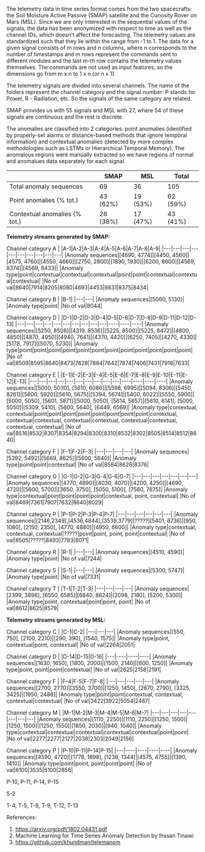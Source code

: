 The telemetry data in time series format comes from the two spacecrafts: the Soil Moisture Active Passive (SMAP) satellite and the Curiosity Rover on Mars (MSL). Since we are only interested in the sequential values of the signals, the data has been anonymized with respect to time as well as the channel IDs, which doesn't affect the forecasting. The telemetry values are standardized such that they lie within the range from -1 to 1. The data for a given signal consists of m rows and n columns, where n corresponds to the number of timestamps and m rows represent the commands sent to different modules and the last m-th row contains the telemetry values themselves. The commands are not used as input features, so the dimensions go from m x n to 1 x n (or n x 1). 

The telemetry signals are divided into several channels. The name of the folders represent the channel category and the signal number: P stands for Power, R - Radiation, etc. So the signals of the same category are related. 

SMAP provides us with 55 signals and MSL with 27, where 54 of these signals are continuous and the rest is discrete. 

The anomalies are classified into 2 categories: point anomalies (identified by properly-set alarms or distance-based methods that ignore temporal information) and contextual anomalies (detected by more complex methodologies such as LSTMs or Hierarchical Temporal Memory). The anomalous regions were manually extracted so we have regions of normal and anomalues data separately for each signal.

 ||SMAP|MSL|Total|
 |-----------------------|----|---|-----|
 |Total anomaly sequences|69|36|105|
 |Point anomalies (% tot.)|43 (62%)|19 (53%)|62 (59%)|
 |Contextual anomalies (% tot.)|26 (38%)|17 (47%)|43 (41%)|
 

__Telemetry streams generated by SMAP:__

Channel category A
|   |A-1|A-2|A-3|A-4|A-5|A-6|A-7|A-8|A-9|
|---|---|---|---|---|---|---|---|---|---|
|Anomaly sequences|[4690, 4774]|[4450, 4560]|[4575, 4760]|[4550, 4660]|[2750, 2800]|[1890, 1930]|[6200, 8600]|[4569, 8374]|[4569, 8433]|
|Anomaly type|point|contextual|contextual|contextual|point|point|contextual|contextual|contextual|
|No of val|8640|7914|8205|8080|4693|4453|8631|8375|8434|

Channel category B
|   |B-1|
|---|---|
|Anomaly sequences|[5060, 5130]|
|Anomaly type|point|
|No of val|8044|

Channel category D
|   |D-1|D-2|D-3|D-4|D-5|D-6|D-7|D-8|D-9|D-11|D-12|D-13|
|---|---|---|---|---|---|---|---|---|---|----|----|----|
|Anomaly sequences|[5250, 8508]|[4319, 8536]|[5225, 8500]|[5225, 8472]|[4800, 4850]|[4870, 4950]|[4940, 7641]|[4370, 4420]|[6250, 7405]|[4270, 4330]|[5178, 7917]|[5070, 5230]|
|Anomaly type|point|point|point|point|point|point|point|point|point|point|point|point|
|No of val|8509|8595|8640|8473|7628|7884|7642|7874|7406|7431|7918|7633|

Channel category E
|   |E-1|E-2|E-3|E-4|E-5|E-6|E-7|E-8|E-9|E-10|E-11|E-12|E-13|
|---|---|---|---|---|---|---|---|---|---|----|----|----|----|
|Anomaly sequences|[5000, 5030], [5610, 6086]|[5598, 6995]|[5094, 8306]|[5450, 8261]|[5600, 5920]|[5610, 5675]|[5394, 5674]|[5400, 6022]|[5550, 5900]|[5000, 5050], [5601, 5871]|[5000, 5050], [5614, 5857]|[5610, 6141], [5000, 5050]|[5309, 5410], [5600, 5640], [6449, 6569]|
|Anomaly type|contextual, contextual|point|point|point|point|point|point|point|point|contextual, contextual|contextual, contextual|contextual, contextual|contextual, contextual, contextual|
|No of val|8516|8532|8307|8354|8294|8300|8310|8532|8302|8505|8514|8512|8640|

Channel category F
|   |F-1|F-2|F-3|
|---|---|---|---|
|Anomaly sequences|[5392, 5492]|[5669, 8625]|[5600, 5640]|
|Anomaly type|point|point|contextual|
|No of val|8584|8626|8376|

Channel category G
|   |G-1|G-2|G-3|G-4|G-6|G-7|
|---|---|---|---|---|---|---|
|Anomaly sequences|[4770, 4890]|[4030, 4070]|[4200, 4250]|[4690, 4720]|[5600, 5700]|[3650, 3750], [5050, 5100], [7560, 7675]|
|Anomaly type|contextual|point|point|point|point|contextual, point, contextual|
|No of val|8469|7361|7907|7632|8640|8029|

Channel category P
|   |P-1|P-2|P-3|P-4|P-7|
|---|---|---|---|---|---|
|Anomaly sequences|[2146,2349],[4536,4844],[3539,3779]|?????|[5401, 6736]|[950, 1080], [2150, 2350], [4770, 4880]|[4950, 6600]|
|Anomaly type|contextual, contextual, contextual|?????|point|point, point, point|contextual|
|No of val|8505|?????|8493|7783|8071|

Channel category R
|   |R-1|
|---|---|
|Anomaly sequences|[4510, 4590]|
|Anomaly type|point|
|No of val|7244|

Channel category S
|   |S-1|
|---|---|
|Anomaly sequences|[5300, 5747]|
|Anomaly type|point|
|No of val|7331|

Channel category T
|   |T-1|T-2|T-3|
|---|---|---|---|
|Anomaly sequences|[2399, 3898], [6550, 6585]|[6840, 8624]|[2098, 2180], [5200, 5300]|
|Anomaly type|point, contextual|point|point, point|
|No of val|8612|8625|8579|


__Telemetry streams generated by MSL:__

Channel category C
|   |C-1|C-2|
|---|---|---|
|Anomaly sequences|[550, 750], [2100, 2210]|[290, 390], [1540, 1575]|
|Anomaly type|point, contextual|point, contextual|
|No of val|2264|2051|

Channel category D
|   |D-14|D-15|D-16|
|---|----|----|----|
|Anomaly sequences|[1630, 1650], [1800, 2000]|[1500, 2140]|[600, 1250]|
|Anomaly type|point, point|point|contextual|
|No of val|2625|2158|2191|

Channel category F
|   |F-4|F-5|F-7|F-8|
|---|---|---|---|---|
|Anomaly sequences|[2700, 2770]|[3550, 3700]|[1250, 1450], [2670, 2790], [3325, 3425]|[1950, 2486]|
|Anomaly type|point|point|contextual, contextual, contextual|contextual|
|No of val|3422|3922|5054|2487|

Channel category M
|   |M-1|M-2|M-3|M-4|M-5|M-6|M-7|
|---|---|---|---|---|---|---|---|
|Anomaly sequences|[1110, 2250]|[1110, 2250]|[1250, 1500]|[1250, 1500]|[1250, 1550]|[1850, 2030]|[940, 1040]|
|Anomaly type|contextual|contextual|contextual|contextual|contextual|point|point|
|No of val|2277|2277|2127|2038|2303|2049|2156|

Channel category P
|   |P-10|P-11|P-14|P-15|
|---|----|----|----|----|
|Anomaly sequences|[4590, 4720]|[1778, 1898], [1238, 1344]|[4575, 4755]|[1390, 1410]|
|Anomaly type|point|point, point|point|point|
|No of val|6100|3535|6100|2856|

P-10, P-11, P-14, P-15

S-2

T-4, T-5, T-8, T-9, T-12, T-13
 
References:
1) https://arxiv.org/pdf/1802.04431.pdf
2) Machine Learning for Time Series Anomaly Detection by Ihssan Tinawi
3) https://github.com/khundman/telemanom 
